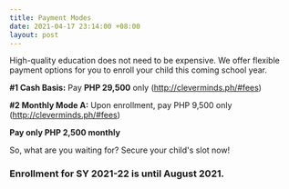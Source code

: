 ```yaml
---
title: Payment Modes
date: 2021-04-17 23:14:00 +08:00
layout: post
---
```


High-quality education does not need to be expensive. We offer flexible payment options for you to enroll your child this coming school year.

__#1 Cash Basis:__ Pay __PHP 29,500__ only (http://cleverminds.ph/#fees)


__#2 Monthly Mode A:__ Upon enrollment, pay PHP 9,500 only (http://cleverminds.ph/#fees)

__Pay only PHP 2,500 monthly__


So, what are you waiting for? Secure your child's slot now! 

### Enrollment for SY 2021-22 is until __August 2021__.
